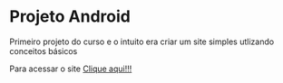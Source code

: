 <h1>Projeto Android</h1>

<p>Primeiro projeto do curso e o intuito era criar um site simples utlizando conceitos básicos</p>

<p>Para acessar o site <a href="https://kaikerenan.github.io/projeto-android/">Clique aqui!!!</a></p>
